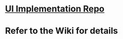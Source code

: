 # [UI Implementation Repo](https://github.com/Eve-ning/osutools_ui)

# Refer to the Wiki for details

